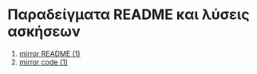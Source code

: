 # Παραδείγματα README και λύσεις ασκήσεων

1. [mirror README (1)](./mirror1/README.md)
1. [mirror code (1)](./mirror1/mirror.c)
